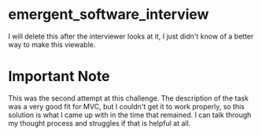 # emergent_software_interview
I will delete this after the interviewer looks at it, I just didn't know of a better way to make this viewable.

# Important Note
This was the second attempt at this challenge. The description of the task was a very good fit for MVC, but I couldn't get it to work properly, so this solution is what I came up with in the time that remained. I can talk through my thought process and struggles if that is helpful at all.

